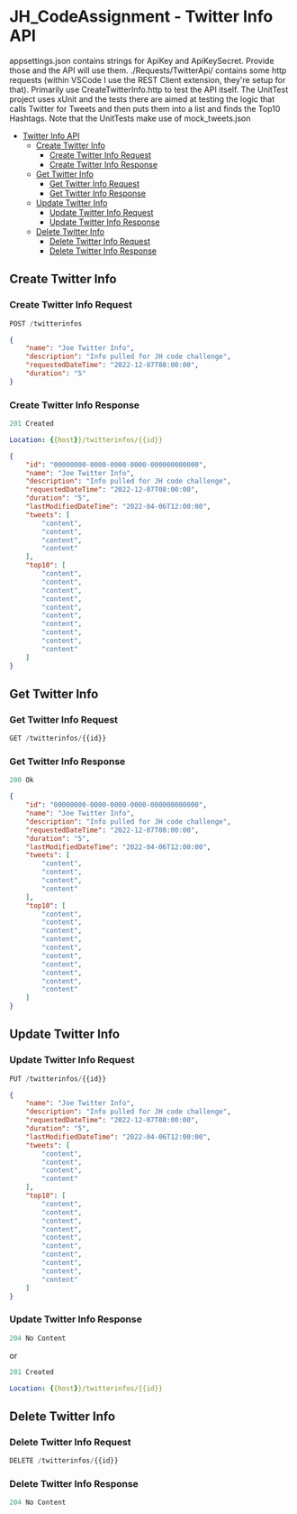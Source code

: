 # JH_CodeAssignment - Twitter Info API

appsettings.json contains strings for ApiKey and ApiKeySecret.  Provide those and the API will use them.
./Requests/TwitterApi/ contains some http requests (within VSCode I use the REST Client extension, they're setup for that).  Primarily use CreateTwitterInfo.http to test the API itself.
The UnitTest project uses xUnit and the tests there are aimed at testing the logic that calls Twitter for Tweets and then puts them into a list and finds the Top10 Hashtags.  Note that the UnitTests make use of mock_tweets.json

- [Twitter Info API](#twitter-info-api)
  - [Create Twitter Info](#create-twitter-info)
    - [Create Twitter Info Request](#create-twitter-info-request)
    - [Create Twitter Info Response](#create-twitter-info-response)
  - [Get Twitter Info](#get-twitter-info)
    - [Get Twitter Info Request](#get-twitter-info-request)
    - [Get Twitter Info Response](#get-twitter-info-response)
  - [Update Twitter Info](#update-twitter-info)
    - [Update Twitter Info Request](#update-twitter-info-request)
    - [Update Twitter Info Response](#update-twitter-info-response)
  - [Delete Twitter Info](#delete-twitter-info)
    - [Delete Twitter Info Request](#delete-twitter-info-request)
    - [Delete Twitter Info Response](#delete-twitter-info-response)

## Create Twitter Info

### Create Twitter Info Request

```js
POST /twitterinfos
```

```json
{
    "name": "Joe Twitter Info",
    "description": "Info pulled for JH code challenge",
    "requestedDateTime": "2022-12-07T08:00:00",
    "duration": "5"
}
```

### Create Twitter Info Response

```js
201 Created
```

```yml
Location: {{host}}/twitterinfos/{{id}}
```

```json
{
    "id": "00000000-0000-0000-0000-000000000000",
    "name": "Joe Twitter Info",
    "description": "Info pulled for JH code challenge",
    "requestedDateTime": "2022-12-07T08:00:00",
    "duration": "5",
    "lastModifiedDateTime": "2022-04-06T12:00:00",
    "tweets": [
        "content",
        "content",
        "content",
        "content"
    ],
    "top10": [
        "content",
        "content",
        "content",
        "content",
        "content",
        "content",
        "content",
        "content",
        "content",
        "content"
    ]
}
```

## Get Twitter Info

### Get Twitter Info Request

```js
GET /twitterinfos/{{id}}
```

### Get Twitter Info Response

```js
200 Ok
```

```json
{
    "id": "00000000-0000-0000-0000-000000000000",
    "name": "Joe Twitter Info",
    "description": "Info pulled for JH code challenge",
    "requestedDateTime": "2022-12-07T08:00:00",
    "duration": "5",
    "lastModifiedDateTime": "2022-04-06T12:00:00",
    "tweets": [
        "content",
        "content",
        "content",
        "content"
    ],
    "top10": [
        "content",
        "content",
        "content",
        "content",
        "content",
        "content",
        "content",
        "content",
        "content",
        "content"
    ]
}
```

## Update Twitter Info

### Update Twitter Info Request

```js
PUT /twitterinfos/{{id}}
```

```json
{
    "name": "Joe Twitter Info",
    "description": "Info pulled for JH code challenge",
    "requestedDateTime": "2022-12-07T08:00:00",
    "duration": "5",
    "lastModifiedDateTime": "2022-04-06T12:00:00",
    "tweets": [
        "content",
        "content",
        "content",
        "content"
    ],
    "top10": [
        "content",
        "content",
        "content",
        "content",
        "content",
        "content",
        "content",
        "content",
        "content",
        "content"
    ]
}
```

### Update Twitter Info Response

```js
204 No Content
```

or

```js
201 Created
```

```yml
Location: {{host}}/twitterinfos/{{id}}
```

## Delete Twitter Info

### Delete Twitter Info Request

```js
DELETE /twitterinfos/{{id}}
```

### Delete Twitter Info Response

```js
204 No Content
```
